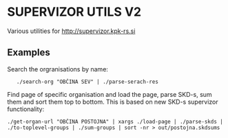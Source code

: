 SUPERVIZOR UTILS V2
===================

Various utilities for http://supervizor.kpk-rs.si

Examples
--------

Search the orgranisations by name:

       ./search-org "OBČINA SEV" | ./parse-serach-res

Find page of specific organisation and load the page, parse SKD-s, sum them and sort them top to bottom. This is based on new SKD-s supervizor functionality:

	./get-organ-url "OBČINA POSTOJNA" | xargs ./load-page | ./parse-skds | ./to-toplevel-groups | ./sum-groups | sort -nr > out/postojna.skdsums



